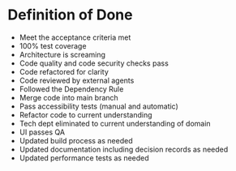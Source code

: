 # Definition of Done

- Meet the acceptance criteria met
- 100% test coverage
- Architecture is screaming
- Code quality and code security checks pass
- Code refactored for clarity
- Code reviewed by external agents
- Followed the Dependency Rule
- Merge code into main branch
- Pass accessibility tests (manual and automatic)
- Refactor code to current understanding
- Tech dept eliminated to current understanding of domain
- UI passes QA 
- Updated build process as needed
- Updated documentation including decision records as needed
- Updated performance tests as needed
